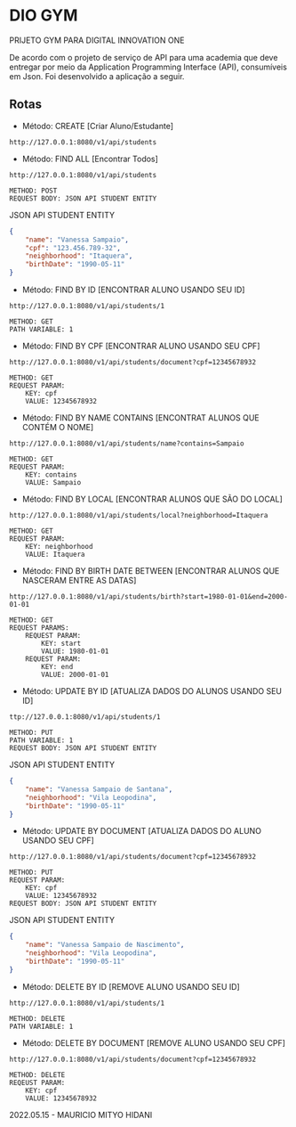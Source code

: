 # DIO GYM
PRIJETO GYM PARA DIGITAL INNOVATION ONE

De acordo com o projeto de serviço de API para uma academia que deve entregar por meio da Application Programming Interface (API), consumíveis em Json. Foi desenvolvido a aplicação a seguir.

## Rotas
* Método: CREATE [Criar Aluno/Estudante]
```
http://127.0.0.1:8080/v1/api/students
```

* Método: FIND ALL [Encontrar Todos]
```
http://127.0.0.1:8080/v1/api/students

METHOD: POST
REQUEST BODY: JSON API STUDENT ENTITY
```
JSON API STUDENT ENTITY
```json
{
    "name": "Vanessa Sampaio",
    "cpf": "123.456.789-32",
    "neighborhood": "Itaquera",
    "birthDate": "1990-05-11"
}
```

* Método: FIND BY ID [ENCONTRAR ALUNO USANDO SEU ID]
````
http://127.0.0.1:8080/v1/api/students/1

METHOD: GET
PATH VARIABLE: 1
````

* Método: FIND BY CPF [ENCONTRAR ALUNO USANDO SEU CPF]
```
http://127.0.0.1:8080/v1/api/students/document?cpf=12345678932

METHOD: GET
REQUEST PARAM: 
    KEY: cpf
    VALUE: 12345678932
```

* Método: FIND BY NAME CONTAINS [ENCONTRAT ALUNOS QUE CONTÉM O NOME] 
```
http://127.0.0.1:8080/v1/api/students/name?contains=Sampaio

METHOD: GET
REQUEST PARAM:
    KEY: contains
    VALUE: Sampaio
```

* Método: FIND BY LOCAL [ENCONTRAR ALUNOS QUE SÃO DO LOCAL]
```
http://127.0.0.1:8080/v1/api/students/local?neighborhood=Itaquera

METHOD: GET
REQUEST PARAM: 
    KEY: neighborhood
    VALUE: Itaquera
```

* Método: FIND BY BIRTH DATE BETWEEN [ENCONTRAR ALUNOS QUE NASCERAM ENTRE AS DATAS]
````
http://127.0.0.1:8080/v1/api/students/birth?start=1980-01-01&end=2000-01-01

METHOD: GET
REQUEST PARAMS: 
    REQUEST PARAM:
        KEY: start
        VALUE: 1980-01-01
    REQUEST PARAM:
        KEY: end
        VALUE: 2000-01-01
````

* Método: UPDATE BY ID [ATUALIZA DADOS DO ALUNOS USANDO SEU ID]
````
ttp://127.0.0.1:8080/v1/api/students/1

METHOD: PUT
PATH VARIABLE: 1
REQUEST BODY: JSON API STUDENT ENTITY
````
JSON API STUDENT ENTITY
````json
{
    "name": "Vanessa Sampaio de Santana",
    "neighborhood": "Vila Leopodina",
    "birthDate": "1990-05-11"
}
````

* Método: UPDATE BY DOCUMENT [ATUALIZA DADOS DO ALUNO USANDO SEU CPF]
````
http://127.0.0.1:8080/v1/api/students/document?cpf=12345678932

METHOD: PUT
REQUEST PARAM:
    KEY: cpf
    VALUE: 12345678932
REQUEST BODY: JSON API STUDENT ENTITY
````
JSON API STUDENT ENTITY
````json
{
    "name": "Vanessa Sampaio de Nascimento",
    "neighborhood": "Vila Leopodina",
    "birthDate": "1990-05-11"
}
````

* Método: DELETE BY ID [REMOVE ALUNO USANDO SEU ID]
````
http://127.0.0.1:8080/v1/api/students/1

METHOD: DELETE
PATH VARIABLE: 1
````

* Método: DELETE BY DOCUMENT [REMOVE ALUNO USANDO SEU CPF]
````
http://127.0.0.1:8080/v1/api/students/document?cpf=12345678932

METHOD: DELETE
REQEUST PARAM:
    KEY: cpf
    VALUE: 12345678932
````
2022.05.15 - MAURICIO MITYO HIDANI